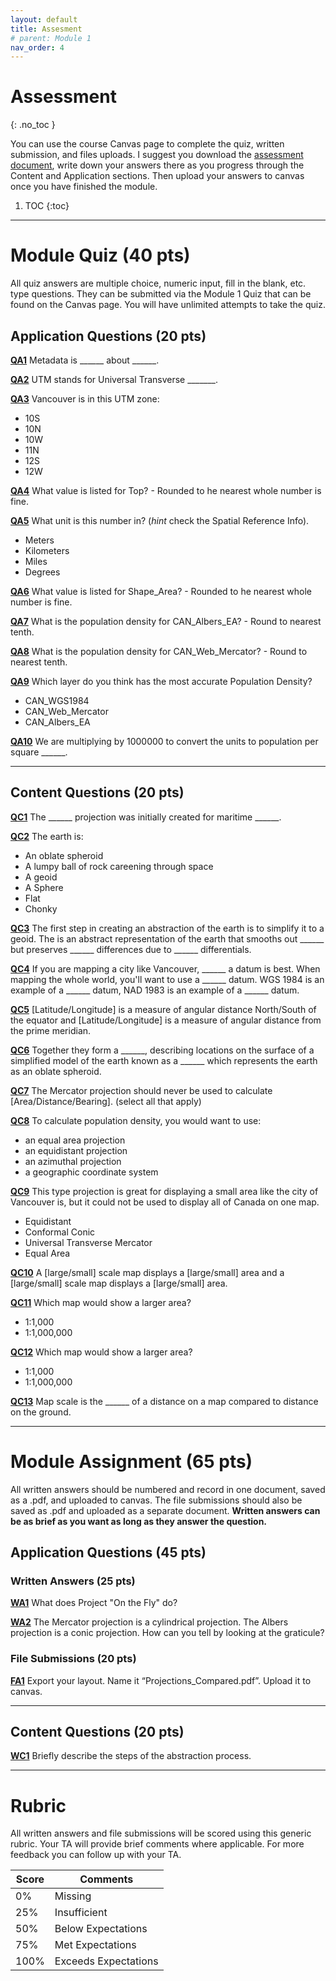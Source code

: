 ```yaml
---
layout: default
title: Assesment
# parent: Module 1
nav_order: 4
---
```


# Assessment
{: .no_toc }

You can use the course Canvas page to complete the quiz, written submission, and files uploads.  I suggest you download the [assessment document](https://github.com/June-Skeeter/Module2_GEOS270/blob/main/docs/Assessment.md), write down your answers there as you progress through the Content and Application sections.  Then upload your answers to canvas once you have finished the module.

1. TOC
{:toc}

---

# Module Quiz (40 pts)

All quiz answers are multiple choice, numeric input, fill in the blank, etc. type questions.  They can be submitted via the Module 1 Quiz that can be found on the Canvas page.  You will have unlimited attempts to take the quiz.

## Application Questions (20 pts)

[**QA1**](Application_Part1.md#qa1)
Metadata is ______ about ______.


[**QA2**](Application_Part1.md#qa2)
UTM stands for Universal Transverse _______.

[**QA3**](Application_Part1.md#qa3)
Vancouver is in this UTM zone:

- 10S
- 10N
- 10W
- 11N
- 12S
- 12W

[**QA4**](Application_Part2_1.md#qa4)
What value is listed for Top? - Rounded to he nearest whole number is fine.


[**QA5**](Application_Part2_1.md#qa5)
What unit is this number in? (*hint* check the Spatial Reference Info).
- Meters
- Kilometers
- Miles
- Degrees


[**QA6**](Application_Part2_1.md#qa6)
What value is listed for Shape_Area? - Rounded to he nearest whole number is fine.


[**QA7**](Application_Part2_1.md#qa7)
What is the population density for CAN_Albers_EA? - Round to nearest tenth.

[**QA8**](Application_Part2_1.md#qa8)
What is the population density for CAN_Web_Mercator? - Round to nearest tenth.


[**QA9**](Application_Part2_1.md#qa9)
Which layer do you think has the most accurate Population Density?
- CAN_WGS1984
- CAN_Web_Mercator
- CAN_Albers_EA

[**QA10**](Application_Part2_1.md#qa10)
We are multiplying by 1000000 to convert the units to population per square ______.

---

## Content Questions (20 pts)

[**QC1**](Content_Part1.md#qc1) 
The ______ projection was initially created for maritime ______.

[**QC2**](Content_Part1.md#qc2)
The earth is:

- An oblate spheroid
- A lumpy ball of rock careening through space
- A geoid
- A Sphere
- Flat
- Chonky

[**QC3**](Content_Part2_1.md#qc3)
The first step in creating an abstraction of the earth is to simplify it to a geoid.  The is an abstract representation of the earth that smooths out ______ but preserves ______ differences due to ______ differentials.

[**QC4**](Content_Part2_2.md#qc4) 
If you are mapping a city like Vancouver, ______ a datum is best.  When mapping the whole world, you'll want to use a ______ datum.  WGS 1984 is an example of a ______ datum, NAD 1983 is an example of a ______ datum.

[**QC5**](Content_Part2_3.md#qc5) 
[Latitude/Longitude] is a measure of angular distance North/South of the equator and [Latitude/Longitude] is a measure of angular distance from the prime meridian.  

[**QC6**](Content_Part2_3.md#qc6) 
Together they form a ______, describing locations on the surface of a simplified model of the earth known as a ______ which represents the earth as an oblate spheroid.


[**QC7**](Content_Part2_4.md#qc7) 
The Mercator projection should never be used to calculate [Area/Distance/Bearing]. (select all that apply)

[**QC8**](Content_Part2_4.md#qc8) 
To calculate population density, you would want to use:

- an equal area projection
- an equidistant projection
- an azimuthal projection
- a geographic coordinate system

[**QC9**](Content_Part2_4.md#qc9) 
This type projection is great for displaying a small area like the city of Vancouver is, but it could not be used to display all of Canada on one map.

- Equidistant
- Conformal Conic
- Universal Transverse Mercator
- Equal Area

[**QC10**](Content_Part2_5.md#qc0) 
A [large/small] scale map displays a [large/small] area and a [large/small] scale map displays a [large/small] area.


[**QC11**](Content_Part2_5.md#qc11) 
Which map would show a larger area?

- 1:1,000
- 1:1,000,000


[**QC12**](Content_Part2_5.md#qc12) 
Which map would show a larger area?

- 1:1,000
- 1:1,000,000

[**QC13**](Content_Part2_5.md#qc13) 
Map scale is the ______ of a distance on a map compared to distance on the ground.

---

# Module Assignment (65 pts)

All written answers should be numbered and record in one document, saved as a .pdf, and uploaded to canvas.  The file submissions should also be saved as .pdf and uploaded as a separate document.  **Written answers can be as brief as you want as long as they answer the question.**

## Application Questions (45 pts)

### Written Answers (25 pts)

[**WA1**](Application_Part1.md#wa1)
What does Project "On the Fly" do?

[**WA2**](Application_Part2_2.md#wa2)
The Mercator projection is a cylindrical projection.  The Albers projection is a conic projection.  How can you tell by looking at the graticule?

### File Submissions (20 pts)

[**FA1**](Application_Part2_2.md#fa1)
Export your layout. Name it “Projections_Compared.pdf”. Upload it to canvas.

---

## Content Questions (20 pts)

[**WC1**](Content_Part2_4.md#wc1)
Briefly describe the steps of the abstraction process.

---

# Rubric 

All written answers and file submissions will be scored using this generic rubric.  Your TA will provide brief comments where applicable.  For more feedback you can follow up with your TA.

|Score|Comments            |
|-----|--------------------|
| 0%  |Missing             |
| 25% |Insufficient        |
| 50% |Below Expectations  |
| 75% |Met Expectations    |
| 100%|Exceeds Expectations|

